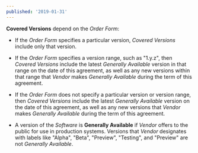 ```yaml
---
published: '2019-01-31'
---
```


**Covered Versions** depend on the _Order Form_:

- If the _Order Form_ specifies a particular version, _Covered Versions_ include only that version.

- If the _Order Form_ specifies a version range, such as "1.y.z", then _Covered Versions_ include the latest _Generally Available_ version in that range on the date of this agreement, as well as any new versions within that range that _Vendor_ makes _Generally Available_ during the term of this agreement.

- If the _Order Form_ does not specify a particular version or version range, then _Covered Versions_ include the latest _Generally Available_ version on the date of this agreement, as well as any new versions that _Vendor_ makes _Generally Available_ during the term of this agreement.

- A version of the _Software_ is **Generally Available** if _Vendor_ offers to the public for use in production systems. Versions that _Vendor_ designates with labels like "Alpha", "Beta", "Preview", "Testing", and "Preview" are not _Generally Available_.
